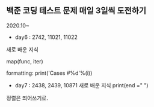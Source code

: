 ## 백준 코딩 테스트 문제 매일 3일씩 도전하기
2020.10~

* day6 : 2742, 11021, 11022

새로 배운 지식

map(func, iter)

formatting: print('Cases #%d'%(i))

* day7 : 2438, 2439, 10871
새로 배운 지식
print(end =" ")

정렬은 띄어쓰기로.
